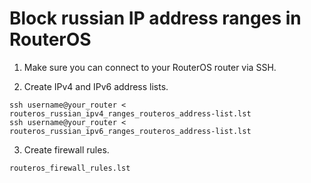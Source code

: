 # Block russian IP address ranges in RouterOS

1. Make sure you can connect to your RouterOS router via SSH.

2. Create IPv4 and IPv6 address lists.

```
ssh username@your_router < routeros_russian_ipv4_ranges_routeros_address-list.lst
ssh username@your_router < routeros_russian_ipv6_ranges_routeros_address-list.lst
```

3. Create firewall rules.

```
routeros_firewall_rules.lst
```
